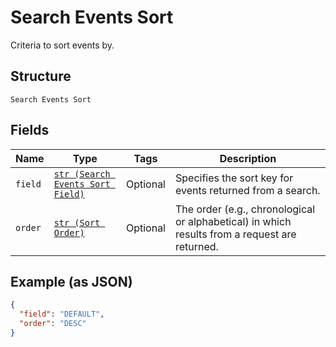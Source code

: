 
# Search Events Sort

Criteria to sort events by.

## Structure

`Search Events Sort`

## Fields

| Name | Type | Tags | Description |
|  --- | --- | --- | --- |
| `field` | [`str (Search Events Sort Field)`](../../doc/models/search-events-sort-field.md) | Optional | Specifies the sort key for events returned from a search. |
| `order` | [`str (Sort Order)`](../../doc/models/sort-order.md) | Optional | The order (e.g., chronological or alphabetical) in which results from a request are returned. |

## Example (as JSON)

```json
{
  "field": "DEFAULT",
  "order": "DESC"
}
```

